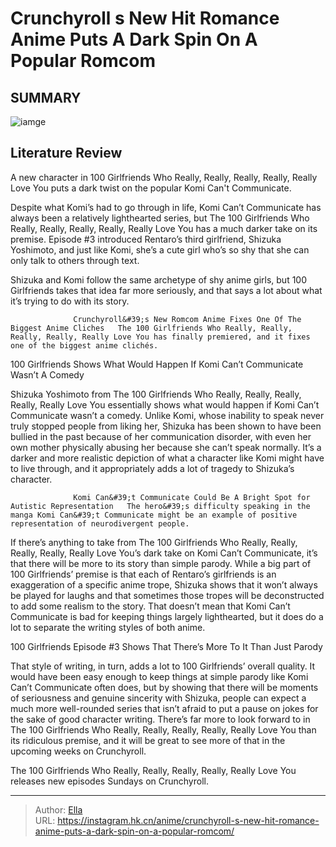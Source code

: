 # Crunchyroll s New Hit Romance Anime Puts A Dark Spin On A Popular Romcom


## SUMMARY 

![iamge](https://static1.srcdn.com/wordpress/wp-content/uploads/2023/10/100-girlfriends-komi-cant-communicate.jpg)

## Literature Review

A new character in 100 Girlfriends Who Really, Really, Really, Really, Really Love You puts a dark twist on the popular Komi Can&#39;t Communicate.





Despite what Komi’s had to go through in life, Komi Can’t Communicate has always been a relatively lighthearted series, but The 100 Girlfriends Who Really, Really, Really, Really, Really Love You has a much darker take on its premise. Episode #3 introduced Rentaro’s third girlfriend, Shizuka Yoshimoto, and just like Komi, she’s a cute girl who’s so shy that she can only talk to others through text.




          

Shizuka and Komi follow the same archetype of shy anime girls, but 100 Girlfriends takes that idea far more seriously, and that says a lot about what it’s trying to do with its story.

                  Crunchyroll&#39;s New Romcom Anime Fixes One Of The Biggest Anime Cliches   The 100 Girlfriends Who Really, Really, Really, Really, Really Love You has finally premiered, and it fixes one of the biggest anime clichés.   


 100 Girlfriends Shows What Would Happen If Komi Can’t Communicate Wasn’t A Comedy 
          

Shizuka Yoshimoto from The 100 Girlfriends Who Really, Really, Really, Really, Really Love You essentially shows what would happen if Komi Can’t Communicate wasn’t a comedy. Unlike Komi, whose inability to speak never truly stopped people from liking her, Shizuka has been shown to have been bullied in the past because of her communication disorder, with even her own mother physically abusing her because she can’t speak normally. It’s a darker and more realistic depiction of what a character like Komi might have to live through, and it appropriately adds a lot of tragedy to Shizuka’s character.




                  Komi Can&#39;t Communicate Could Be A Bright Spot for Autistic Representation   The hero&#39;s difficulty speaking in the manga Komi Can&#39;t Communicate might be an example of positive representation of neurodivergent people.   

If there’s anything to take from The 100 Girlfriends Who Really, Really, Really, Really, Really Love You’s dark take on Komi Can’t Communicate, it’s that there will be more to its story than simple parody. While a big part of 100 Girlfriends’ premise is that each of Rentaro’s girlfriends is an exaggeration of a specific anime trope, Shizuka shows that it won’t always be played for laughs and that sometimes those tropes will be deconstructed to add some realism to the story. That doesn’t mean that Komi Can’t Communicate is bad for keeping things largely lighthearted, but it does do a lot to separate the writing styles of both anime.



 100 Girlfriends Episode #3 Shows That There’s More To It Than Just Parody 
          




That style of writing, in turn, adds a lot to 100 Girlfriends’ overall quality. It would have been easy enough to keep things at simple parody like Komi Can’t Communicate often does, but by showing that there will be moments of seriousness and genuine sincerity with Shizuka, people can expect a much more well-rounded series that isn’t afraid to put a pause on jokes for the sake of good character writing. There’s far more to look forward to in The 100 Girlfriends Who Really, Really, Really, Really, Really Love You than its ridiculous premise, and it will be great to see more of that in the upcoming weeks on Crunchyroll.

The 100 Girlfriends Who Really, Really, Really, Really, Really Love You releases new episodes Sundays on Crunchyroll.



---

> Author: [Ella](https://instagram.hk.cn/)  
> URL: https://instagram.hk.cn/anime/crunchyroll-s-new-hit-romance-anime-puts-a-dark-spin-on-a-popular-romcom/  

